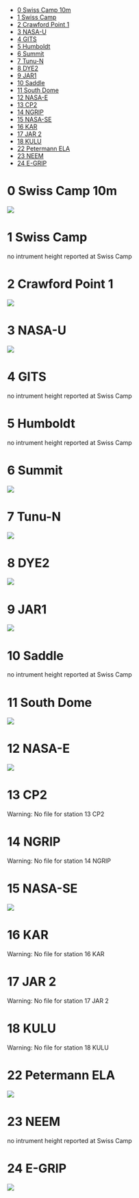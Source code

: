 * [0 Swiss Camp 10m](#s1)
* [1 Swiss Camp](#s2)
* [2 Crawford Point 1](#s3)
* [3 NASA-U](#s4)
* [4 GITS](#s5)
* [5 Humboldt](#s6)
* [6 Summit](#s7)
* [7 Tunu-N](#s8)
* [8 DYE2](#s9)
* [9 JAR1](#s10)
* [10 Saddle](#s11)
* [11 South Dome](#s12)
* [12 NASA-E](#s13)
* [13 CP2](#s14)
* [14 NGRIP](#s15)
* [15 NASA-SE](#s16)
* [16 KAR](#s17)
* [17 JAR 2](#s18)
* [18 KULU](#s19)
* [22 Petermann ELA](#s20)
* [23 NEEM](#s21)
* [24 E-GRIP](#s22)
# <a id='s1' />0 Swiss Camp 10m
![](../figures/L1_overview/instrument_height_assessment/Swiss%20Camp%2010m_height_comparison.png)
# <a id='s2' />1 Swiss Camp
no intrument height reported at Swiss Camp
# <a id='s3' />2 Crawford Point 1
![](../figures/L1_overview/instrument_height_assessment/Crawford%20Point%201_height_comparison.png)
# <a id='s4' />3 NASA-U
![](../figures/L1_overview/instrument_height_assessment/NASA-U_height_comparison.png)
# <a id='s5' />4 GITS
no intrument height reported at Swiss Camp
# <a id='s6' />5 Humboldt
no intrument height reported at Swiss Camp
# <a id='s7' />6 Summit
![](../figures/L1_overview/instrument_height_assessment/Summit_height_comparison.png)
# <a id='s8' />7 Tunu-N
![](../figures/L1_overview/instrument_height_assessment/Tunu-N_height_comparison.png)
# <a id='s9' />8 DYE2
![](../figures/L1_overview/instrument_height_assessment/DYE2_height_comparison.png)
# <a id='s10' />9 JAR1
![](../figures/L1_overview/instrument_height_assessment/JAR1_height_comparison.png)
# <a id='s11' />10 Saddle
no intrument height reported at Swiss Camp
# <a id='s12' />11 South Dome
![](../figures/L1_overview/instrument_height_assessment/South%20Dome_height_comparison.png)
# <a id='s13' />12 NASA-E
![](../figures/L1_overview/instrument_height_assessment/NASA-E_height_comparison.png)
# <a id='s14' />13 CP2
Warning: No file for station 13 CP2
# <a id='s15' />14 NGRIP
Warning: No file for station 14 NGRIP
# <a id='s16' />15 NASA-SE
![](../figures/L1_overview/instrument_height_assessment/NASA-SE_height_comparison.png)
# <a id='s17' />16 KAR
Warning: No file for station 16 KAR
# <a id='s18' />17 JAR 2
Warning: No file for station 17 JAR 2
# <a id='s19' />18 KULU
Warning: No file for station 18 KULU
# <a id='s20' />22 Petermann ELA
![](../figures/L1_overview/instrument_height_assessment/Petermann%20ELA_height_comparison.png)
# <a id='s21' />23 NEEM
no intrument height reported at Swiss Camp
# <a id='s22' />24 E-GRIP
![](../figures/L1_overview/instrument_height_assessment/E-GRIP_height_comparison.png)